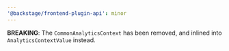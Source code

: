 ```yaml
---
'@backstage/frontend-plugin-api': minor
---
```


**BREAKING**: The `CommonAnalyticsContext` has been removed, and inlined into `AnalyticsContextValue` instead.
